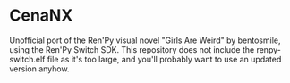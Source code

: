 # CenaNX
Unofficial port of the Ren'Py visual novel "Girls Are Weird" by bentosmile, using the Ren'Py Switch SDK. This repository does not include the renpy-switch.elf file as it's too large, and you'll probably want to use an updated version anyhow.
